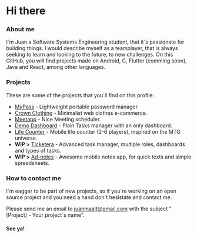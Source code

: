 # Hi there

### About me
I´m Juan a Software Systems Engineering student, that it´s passionate for building things.  I would describe myself as a teamplayer, that is always seeking to learn and looking to the future, to new challenges.  On this GitHub, you will find projects made on Android, C, Flutter (comming soon), Java and React, among other languages.

### Projects
These are some of the projects that you´ll find on this profile:

* [MyPass](https://github.com/juanmaalt/mypass) - Lightweight portable password manager.
* [Crown Clothing](https://github.com/juanmaalt/) - Minimalist web clothes e-commerce.
* [Meetapp](https://github.com/juanmaalt/Meetapp) - Nice Meeting scheduler.
* [Demo Dashboard](https://github.com/juanmaalt/DemoDashboard) - Plain Tasks manager with an only dashboard.
* [Life Counter](https://github.com/juanmaalt/Android-lifeCounter_mtg) - Mobile life counter (2-6 players), inspired on the MTG universe.
* __WIP >__ [Ticketera]() - Advanced task manager, multiple roles, dashboards and types of tasks.
* __WIP >__ [Ad-notes]() - Awesome mobile notes app, for quick texts and simple spreadsheets.


### How to contact me
I´m eagger to be part of new projects, so if you´re working on an open source project and you need a hand don´t hesistate and contact me.

Please send me an email to juanmaalt@gmail.com with the subject "[Project] - Your project´s name".

#### See ya!

<!--
**juanmaalt/juanmaalt** is a ✨ _special_ ✨ repository because its `README.md` (this file) appears on your GitHub profile.

Here are some ideas to get you started:

- 🔭 I’m currently working on ...
- 🌱 I’m currently learning ...
- 👯 I’m looking to collaborate on ...
- 🤔 I’m looking for help with ...
- 💬 Ask me about ...
- 📫 How to reach me: ...
- 😄 Pronouns: ...
- ⚡ Fun fact: ...
-->
